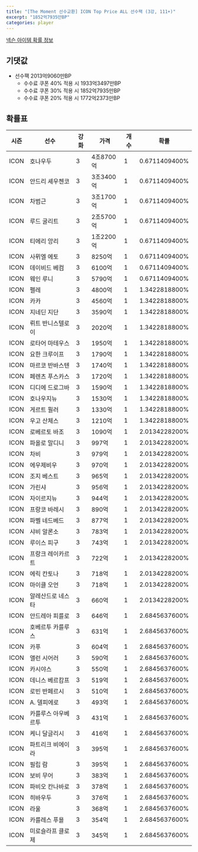 ```yaml
---
title: "[The Moment 선수교환] ICON Top Price ALL 선수팩 (3강, 111+)"
excerpt: "1852억7935만BP"
categories: player
---
```

[넥슨 아이템 확률 정보](http://iteminfo.nexon.com/probability/fco?sn=6716)

## 기댓값
- 선수팩 2013억9060만BP
  - 수수료 쿠폰 40% 적용 시 1933억3497만BP
  - 수수료 쿠폰 30% 적용 시 1852억7935만BP
  - 수수료 쿠폰 20% 적용 시 1772억2373만BP


## 확률표

|시즌|선수|강화|가격|개수|확률|
|---|---|---|---|---|---|
|ICON|호나우두|3|4조8700억|1|0.6711409400%|
|ICON|안드리 셰우첸코|3|3조3400억|1|0.6711409400%|
|ICON|차범근|3|3조1700억|1|0.6711409400%|
|ICON|루드 굴리트|3|2조5700억|1|0.6711409400%|
|ICON|티에리 앙리|3|1조2200억|1|0.6711409400%|
|ICON|사뮈엘 에토|3|8250억|1|0.6711409400%|
|ICON|데이비드 베컴|3|6100억|1|0.6711409400%|
|ICON|웨인 루니|3|5790억|1|0.6711409400%|
|ICON|펠레|3|4800억|1|1.3422818800%|
|ICON|카카|3|4560억|1|1.3422818800%|
|ICON|지네딘 지단|3|3590억|1|1.3422818800%|
|ICON|뤼트 반니스텔로이|3|2020억|1|1.3422818800%|
|ICON|로타어 마테우스|3|1950억|1|1.3422818800%|
|ICON|요한 크루이프|3|1790억|1|1.3422818800%|
|ICON|마르코 반바스텐|3|1740억|1|1.3422818800%|
|ICON|페렌츠 푸스카스|3|1720억|1|1.3422818800%|
|ICON|디디에 드로그바|3|1590억|1|1.3422818800%|
|ICON|호나우지뉴|3|1530억|1|1.3422818800%|
|ICON|게르트 뮐러|3|1330억|1|1.3422818800%|
|ICON|우고 산체스|3|1210억|1|1.3422818800%|
|ICON|로베르토 바조|3|1090억|1|2.0134228200%|
|ICON|파올로 말디니|3|997억|1|2.0134228200%|
|ICON|차비|3|979억|1|2.0134228200%|
|ICON|에우제비우|3|970억|1|2.0134228200%|
|ICON|조지 베스트|3|965억|1|2.0134228200%|
|ICON|가린샤|3|956억|1|2.0134228200%|
|ICON|자이르지뉴|3|944억|1|2.0134228200%|
|ICON|프랑코 바레시|3|890억|1|2.0134228200%|
|ICON|파벨 네드베드|3|877억|1|2.0134228200%|
|ICON|샤비 알론소|3|783억|1|2.0134228200%|
|ICON|루이스 피구|3|743억|1|2.0134228200%|
|ICON|프랑크 레이카르트|3|722억|1|2.0134228200%|
|ICON|에릭 칸토나|3|718억|1|2.0134228200%|
|ICON|마이클 오언|3|718억|1|2.0134228200%|
|ICON|알레산드로 네스타|3|660억|1|2.0134228200%|
|ICON|안드레아 피를로|3|646억|1|2.6845637600%|
|ICON|호베르투 카를루스|3|631억|1|2.6845637600%|
|ICON|카푸|3|604억|1|2.6845637600%|
|ICON|앨런 시어러|3|590억|1|2.6845637600%|
|ICON|카시야스|3|550억|1|2.6845637600%|
|ICON|데니스 베르캄프|3|519억|1|2.6845637600%|
|ICON|로빈 반페르시|3|510억|1|2.6845637600%|
|ICON|A. 델피에로|3|493억|1|2.6845637600%|
|ICON|카를루스 아우베르투|3|431억|1|2.6845637600%|
|ICON|케니 달글리시|3|416억|1|2.6845637600%|
|ICON|파트리크 비에이라|3|395억|1|2.6845637600%|
|ICON|필립 람|3|395억|1|2.6845637600%|
|ICON|보비 무어|3|383억|1|2.6845637600%|
|ICON|파비오 칸나바로|3|378억|1|2.6845637600%|
|ICON|히바우두|3|376억|1|2.6845637600%|
|ICON|라울|3|368억|1|2.6845637600%|
|ICON|카를레스 푸욜|3|354억|1|2.6845637600%|
|ICON|미로슬라프 클로제|3|345억|1|2.6845637600%|

